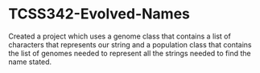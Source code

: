 # TCSS342-Evolved-Names
Created a project which uses a genome class that contains a list of characters that represents our string and a population class that contains the list of genomes needed to represent all the strings needed to find the name stated.

